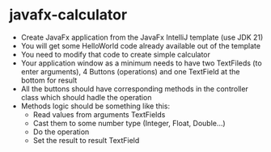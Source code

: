 # javafx-calculator

- Create JavaFx application from the JavaFx IntelliJ template (use JDK 21)
- You will get some HelloWorld code already available out of the template
- You need to modify that code to create simple calculator
- Your application window as a minimum needs to have two TextFileds (to enter arguments), 4 Buttons (operations) and one TextField at the bottom for result
- All the buttons should have corresponding methods in the controller class which should hadle the operation
- Methods logic should be something like this:
    - Read values from arguments TextFields
    - Cast them to some number type (Integer, Float, Double...)
    - Do the operation
    - Set the result to result TextField

